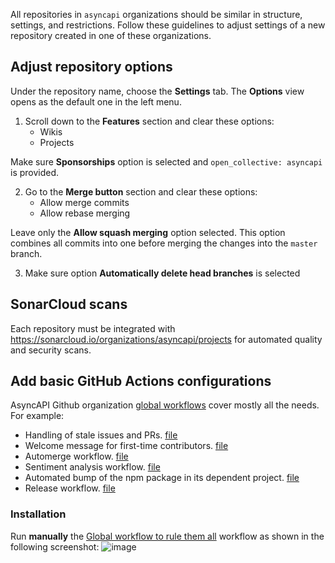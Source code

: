 All repositories in `asyncapi` organizations should be similar in structure, settings, and restrictions. Follow these guidelines to adjust settings of a new repository created in one of these organizations.

## Adjust repository options

Under the repository name, choose the **Settings** tab. The **Options** view opens as the default one in the left menu.

1. Scroll down to the **Features** section and clear these options:
    - Wikis
    - Projects

Make sure **Sponsorships** option is selected and `open_collective: asyncapi` is provided.

2. Go to the **Merge button** section and clear these options:
    - Allow merge commits
    - Allow rebase merging

Leave only the **Allow squash merging** option selected. This option combines all commits into one before merging the changes into the `master` branch.

3. Make sure option **Automatically delete head branches** is selected


## SonarCloud scans

Each repository must be integrated with https://sonarcloud.io/organizations/asyncapi/projects for automated quality and security scans.

## Add basic GitHub Actions configurations

AsyncAPI Github organization [global workflows](https://github.com/asyncapi/.github/tree/master/.github/workflows) cover mostly all the needs. For example:
* Handling of stale issues and PRs. [file](https://github.com/asyncapi/.github/blob/master/.github/workflows/stale-issues-prs.yml)
* Welcome message for first-time contributors. [file](https://github.com/asyncapi/.github/blob/master/.github/workflows/welcome-first-time-contrib.yml)
* Automerge workflow. [file](https://github.com/asyncapi/.github/blob/master/.github/workflows/automerge.yml)
* Sentiment analysis workflow. [file](https://github.com/asyncapi/.github/blob/master/.github/workflows/sentiment-analysis.yml)
* Automated bump of the npm package in its dependent project. [file](https://github.com/asyncapi/.github/blob/master/.github/workflows/if-nodejs-version-bump.yml)
* Release workflow. [file](https://github.com/asyncapi/.github/blob/master/.github/workflows/if-nodejs-release.ymll)

### Installation
Run **manually** the [Global workflow to rule them all](https://github.com/asyncapi/.github/actions/workflows/global-workflows-support.yml) workflow as shown in the following screenshot:
![image](https://user-images.githubusercontent.com/1083296/115218253-a5e42480-a106-11eb-9723-165b9ba90e93.png)
